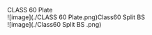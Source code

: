 CLASS 60 Plate<br/>![image](./CLASS 60 Plate.png)Class60 Split BS <br/>![image](./Class60 Split BS .png)